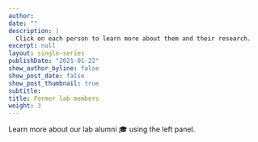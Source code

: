 ```yaml
---
author: 
date: ""
description: |
  Click on each person to learn more about them and their research.
excerpt: null
layout: single-series
publishDate: "2021-01-22"
show_author_byline: false
show_post_date: false
show_post_thumbnail: true
subtitle: 
title: Former lab members
weight: 3
---
```


Learn more about our lab alumni 🎓 using the left panel.